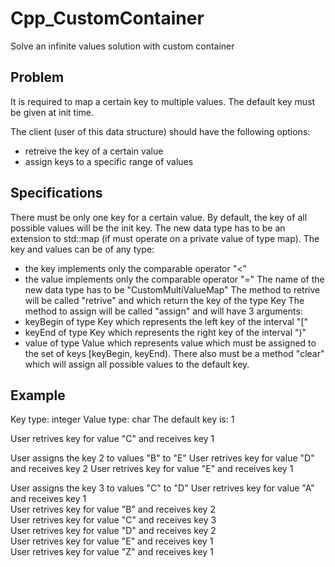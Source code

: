 # Cpp_CustomContainer

Solve an infinite values solution with custom container

## Problem

It is required to map a certain key to multiple values.
The default key must be given at init time.

The client (user of this data structure) should have the following options:
- retreive the key of a certain value
- assign keys to a specific range of values

## Specifications

There must be only one key for a certain value. 
By default, the key of all possible values will be the init key.
The new data type has to be an extension to std::map (if must operate on a private value of type map).
The key and values can be of any type:
- the key implements only the comparable operator "<"
- the value implements only the comparable operator "="
The name of the new data type has to be "CustomMultiValueMap"
The method to retrive will be called "retrive" and which return the key of the type Key
The method to assign will be called "assign" and will have 3 arguments:
- keyBegin of type Key which represents the left key of the interval "["
- keyEnd of type Key which represents the right key of the interval ")"
- value of type Value which represents value which must be assigned to the set of keys [keyBegin, keyEnd).
There also must be a method "clear" which will assign all possible values to the default key.

## Example

Key type: integer
Value type: char
The default key is: 1

User retrives key for value "C" and receives key 1

User assigns the key 2 to values "B" to "E"
User retrives key for value "D" and receives key 2
User retrives key for value "E" and receives key 1

User assigns the key 3 to values "C" to "D"
User retrives key for value "A" and receives key 1<br>
User retrives key for value "B" and receives key 2<br>
User retrives key for value "C" and receives key 3<br>
User retrives key for value "D" and receives key 2<br>
User retrives key for value "E" and receives key 1<br>
User retrives key for value "Z" and receives key 1<br>
